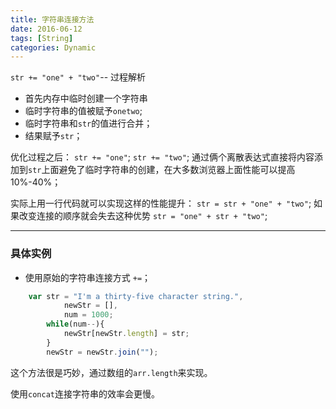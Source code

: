 ```yaml
---
title: 字符串连接方法
date: 2016-06-12
tags: [String]
categories: Dynamic
---
```


 `str += "one" + "two"`-- 过程解析
- 首先内存中临时创建一个字符串
- 临时字符串的值被赋予`onetwo`;
- 临时字符串和`str`的值进行合并；
- 结果赋予`str`；

优化过程之后：
`str += "one"`;
`str += "two"`;
通过俩个离散表达式直接将内容添加到`str`上面避免了临时字符串的创建，在大多数浏览器上面性能可以提高10%-40%；

实际上用一行代码就可以实现这样的性能提升：
`str = str + "one" + "two"`;
如果改变连接的顺序就会失去这种优势
`str = "one" + str + "two"`;

--- 

### 具体实例

- 使用原始的字符串连接方式 `+=`；

```javascript
    var str = "I'm a thirty-five character string.",
            newStr = [],
            num = 1000;
        while(num--){
            newStr[newStr.length] = str;
        }
        newStr = newStr.join("");
```

这个方法很是巧妙，通过数组的`arr.length`来实现。

使用`concat`连接字符串的效率会更慢。

